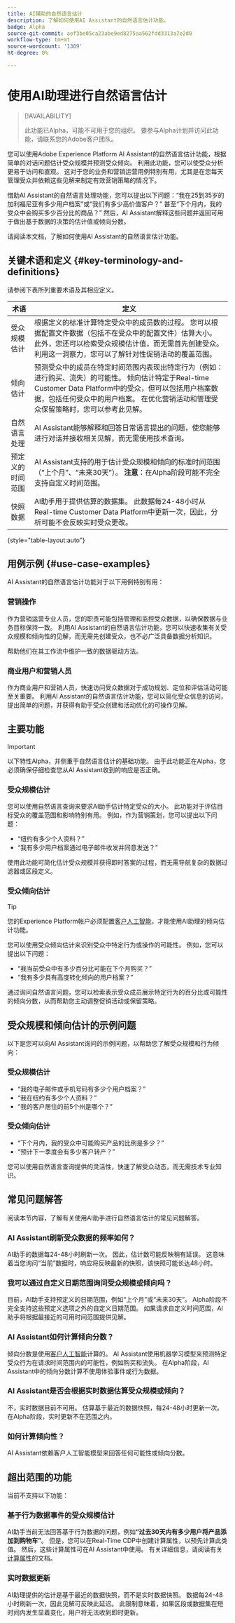 ```yaml
---
title: AI辅助的自然语言估计
description: 了解如何使用AI Assistant的自然语言估计功能。
badge: Alpha
source-git-commit: aef3be05ca23abe9ed8275aa562fdd3313a7e2d0
workflow-type: tm+mt
source-wordcount: '1309'
ht-degree: 0%

---
```


# 使用AI助理进行自然语言估计

>[!AVAILABILITY]
>
>此功能已Alpha，可能不可用于您的组织。 要参与Alpha计划并访问此功能，请联系您的Adobe客户团队。

您可以使用Adobe Experience Platform AI Assistant的自然语言估计功能，根据简单的对话问题估计受众规模并预测受众倾向。 利用此功能，您可以使受众分析更易于访问和直观。 这对于您的业务和营销运营用例特别有用，尤其是在您每天管理受众并依赖这些见解来制定有效营销策略的情况下。

借助AI Assistant的自然语言处理功能，您可以提出以下问题：“我在25到35岁的加利福尼亚有多少用户档案”或“我们有多少高价值客户？” 甚至“下个月内，我的受众中会购买多少百分比的商品？” 然后，AI Assistant解释这些问题并返回可用于做出基于数据的决策的估计值或倾向分数。

请阅读本文档，了解如何使用AI Assistant的自然语言估计功能。

## 关键术语和定义 {#key-terminology-and-definitions}

请参阅下表所列重要术语及其相应定义。

| 术语 | 定义 |
| --- | --- |
| 受众规模估计 | 根据定义的标准计算特定受众中的成员数的过程。 您可以根据配置文件数据（包括不在受众中的配置文件）估算大小。 此外，您还可以检索受众规模估计值，而无需首先创建受众。 利用这一洞察力，您可以了解针对性促销活动的覆盖范围。 |
| 倾向估计 | 预测受众中的成员在特定时间范围内表现出特定行为（例如：进行购买、流失）的可能性。 倾向估计特定于Real-time Customer Data Platform中的受众，但可以包括用户档案数据，包括任何受众中的用户档案。 在优化营销活动和管理受众保留策略时，您可以参考此见解。 |
| 自然语言处理 | AI Assistant能够解释和回答日常语言提出的问题，使您能够进行对话并接收相关见解，而无需使用技术查询。 |
| 预定义的时间范围 | AI Assistant支持的用于估计受众规模和倾向的标准时间范围（“上个月”、“未来30天”）。 **注意**：在Alpha阶段可能不完全支持自定义时间范围。 |
| 快照数据 | AI助手用于提供估算的数据集。 此数据每24-48小时从Real-time Customer Data Platform中更新一次，因此，分析可能不会反映实时受众更改。 |

{style="table-layout:auto"}

## 用例示例 {#use-case-examples}

AI Assistant的自然语言估计功能对于以下用例特别有用：

### 营销操作

作为营销运营专业人员，您的职责可能包括管理和监控受众数据，以确保数据与业务目标保持一致。 利用AI Assistant的自然语言估计功能，您可以快速收集有关受众规模和倾向性的见解，而无需先创建受众，也不必广泛具备数据分析知识。

帮助他们在其工作流中维护一致的数据驱动方法。

### 商业用户和营销人员

作为商业用户和营销人员，快速访问受众数据对于成功规划、定位和评估活动可能至关重要。 利用AI Assistant的自然语言估计功能，您可以简化受众信息的访问，提出简单的问题，并获得有助于受众创建和活动优化的可操作见解。

## 主要功能

>[!IMPORTANT]
>
>以下特性Alpha，并侧重于自然语言估计的基础功能。 由于此功能正在Alpha，您必须确保仔细检查您从AI Assistant收到的响应是否正确。

### 受众规模估计

您可以使用自然语言查询来要求AI助手估计特定受众的大小。 此功能对于评估目标受众的覆盖范围和影响特别有用。 例如，作为营销策划，您可以提出以下问题：

* “纽约有多少个人资料？”
* “我有多少用户档案通过电子邮件收发并同意发送？”

使用此功能可简化估计受众规模并获得即时答案的过程，而无需导航复杂的数据过滤器或区段定义。

### 受众倾向估计

>[!TIP]
>
>您的Experience Platform帐户必须配置[客户人工智能](../../intelligent-services/customer-ai/overview.md)，才能使用AI助理的倾向估计功能。

您可以使用受众倾向估计来识别受众中特定行为或操作的可能性。 例如，您可以提出以下问题：

* “我当前受众中有多少百分比可能在下个月购买？”
* “我有多少具有高度转化倾向的用户档案？”

通过询问自然语言问题，您可以检索表示受众成员展示特定行为的百分比或可能性的倾向分数，从而帮助您主动调整促销活动或保留策略。

## 受众规模和倾向估计的示例问题

以下是您可以向AI Assistant询问的示例问题，以帮助您了解受众规模和行为倾向：

### 受众规模估计

* “我的电子邮件或手机号码有多少个用户档案？”
* “我在纽约有多少个人资料？”
* “我的客户居住的前5个州是哪个？”

### 受众倾向估计

* “下个月内，我的受众中可能购买产品的比例是多少？”
* “预计下一季度会有多少客户转产？”

您可以使用自然语言查询提供的灵活性，快速了解受众动态，而无需技术专业知识。

## 常见问题解答

阅读本节内容，了解有关使用AI助手进行自然语言估计的常见问题解答。

### AI Assistant刷新受众数据的频率如何？

AI助手的数据每24-48小时刷新一次。 因此，估计数可能反映稍有延误。 这意味着当您询问“当前”数据时，响应将反映最新的快照，该快照可能长达48小时。

### 我可以通过自定义日期范围询问受众规模或倾向吗？

目前，AI助手支持预定义的日期范围，例如“上个月”或“未来30天”。 Alpha阶段不完全支持这些预定义选项之外的自定义日期范围。 如果请求自定义时间范围，AI助手将根据最接近的可用时间范围提供见解。

### AI Assistant如何计算倾向分数？

倾向分数是使用[客户人工智能](../../intelligent-services/customer-ai/overview.md)计算的。 AI Assistant使用机器学习模型来预测特定受众行为在请求时间范围内的可能性，例如购买和流失。 在Alpha阶段，AI Assistant中的倾向分数计算不使用体验事件或行为数据。

### AI Assistant是否会根据实时数据估算受众规模或倾向？

不，实时数据目前不可用。 估算基于最近的数据快照，每24-48小时更新一次。 在Alpha阶段，实时更新不在范围之内。

### 如何计算倾向性？

AI Assistant依赖客户人工智能模型来回答任何可能性或倾向分数。

## 超出范围的功能

当前不支持以下功能：

### 基于行为数据事件的受众规模估计

AI助手当前无法回答基于行为数据的问题，例如&#x200B;**“过去30天内有多少用户将产品添加到购物车”**。 但是，您可以在Real-Time CDP中创建计算属性，以预先计算此类值。 然后，这些计算属性可在AI Assistant中使用。 有关详细信息，请阅读有关[计算属性](../../profile/computed-attributes/overview.md)的文档。

### 实时数据更新

AI助理提供的估计是基于最近的数据快照，而不是实时数据快照。 数据每24-48小时刷新一次，因此见解可反映此延迟。 此限制意味着，如果区段或数据集在短时间内发生显着变化，用户将无法收到即时更新。